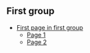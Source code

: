 ## First group <a href="#first" id="first"></a>

* [First page in first group](first/first.md)
  * [Page 1](first/first/page-1.md)
  * [Page 2](first/first/page-2.md)

